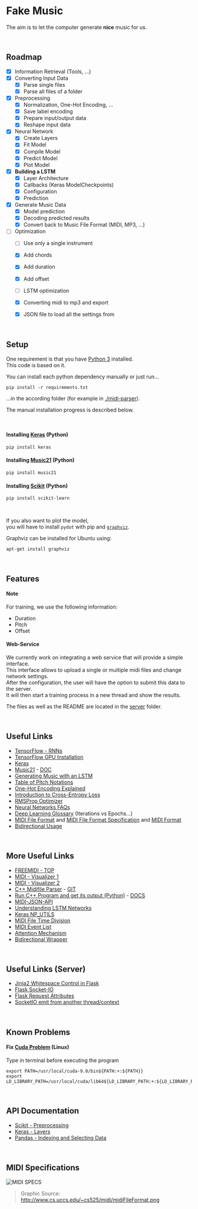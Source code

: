 # Fake Music

The aim is to let the computer generate **nice** music for us.


<br/>

## Roadmap

- [X] Information Retrieval (Tools, ...)
- [X] Converting Input Data
  - [X] Parse single files
  - [X] Parse all files of a folder
- [X] Preprocessing
  - [X] Normalization, One-Hot Encoding, ...
  - [X] Save label encoding
  - [X] Prepare input/output data
  - [X] Reshape input data
- [X] Neural Network
  - [X] Create Layers
  - [X] Fit Model
  - [X] Compile Model
  - [X] Predict Model
  - [X] Plot Model
- [X] **Building a LSTM**
  - [X] Layer Architecture
  - [X] Callbacks (Keras ModelCheckpoints)
  - [X] Configuration
  - [X] Prediction
- [X] Generate Music Data
  - [X] Model prediction
  - [X] Decoding predicted results
  - [X] Convert back to Music File Format (MIDI, MP3, ...)
- [ ] Optimization
  - [ ] Use only a single instrument
  - [X] Add chords
  - [X] Add duration
  - [X] Add offset
  - [ ] LSTM optimization
  - [X] Converting midi to mp3 and export
  - [X] JSON file to load all the settings from


<br/>

## Setup

One requirement is that you have [Python 3](https://www.python.org/downloads/release/python-352/) installed.  
This code is based on it.

You can install each python dependency manually or just run...
```
pip install -r requirements.txt
```
...in the according folder (for example in [./midi-parser](/midi-parser)).

The manual installation progress is described below.


<br/>

#### Installing [Keras](https://keras.io/) (Python)

```
pip install keras
```

#### Installing [Music21](http://web.mit.edu/music21/) (Python)

```
pip install music21
```

#### Installing [Scikit](http://scikit-learn.org/stable/index.html) (Python)

```
pip install scikit-learn
```

<br/>

If you also want to plot the model,  
you will have to install `pydot` with pip and [`graphviz`](https://www.graphviz.org/).  

Graphviz can be installed for Ubuntu using:
```
apt-get install graphviz
```


<br/>

## Features

#### Note

For training, we use the following information:  
- Duration
- Pitch
- Offset

#### Web-Service

We currently work on integrating a web service that will provide a simple interface.  
This interface allows to upload a single or multiple midi files and change network settings.  
After the configuration, the user will have the option to submit this data to the server.  
It will then start a training process in a new thread and show the results.

The files as well as the README are located in the [server](./server/) folder.


<br/>

## Useful Links

- [TensorFlow - RNNs](https://www.tensorflow.org/tutorials/recurrent)
- [TensorFlow GPU Installation](http://www.python36.com/install-tensorflow-using-official-pip-pacakage/)
- [Keras](https://keras.io/)
- [Music21](http://web.mit.edu/music21/) - [DOC](http://web.mit.edu/music21/doc/index.html)
- [Generating Music with an LSTM](https://towardsdatascience.com/how-to-generate-music-using-a-lstm-neural-network-in-keras-68786834d4c5?gi=96843f92db52)
- [Table of Pitch Notations](https://en.wikipedia.org/wiki/Musical_note#Note_designation_in_accordance_with_octave_name)
- [One-Hot Encoding Explained](https://machinelearningmastery.com/why-one-hot-encode-data-in-machine-learning/)
- [Introduction to Cross-Entropy Loss](https://rdipietro.github.io/friendly-intro-to-cross-entropy-loss/)
- [RMSProp Optimizer](https://stackoverflow.com/a/41308962)
- [Neural Networks FAQs](http://www.faqs.org/faqs/ai-faq/neural-nets/part2/)
- [Deep Learning Glossary](https://deeplearning4j.org/glossary) (Iterations vs Epochs...)
- [MIDI File Format](https://www.csie.ntu.edu.tw/~r92092/ref/midi/) and [MIDI File Format Specification](https://github.com/colxi/midi-parser-js/wiki/MIDI-File-Format-Specifications) and [MIDI Format](http://www.larsrichter-online.de/lmids/midformat.htm)
- [Bidirectional Usage](https://www.quora.com/When-should-one-use-bidirectional-LSTM-as-opposed-to-normal-LSTM)


<br/>

## More Useful Links

- [FREEMIDI - TOP](https://freemidi.org/topmidi)
- [MIDI - Visualizer 1](https://qiao.github.io/euphony/#15)
- [MIDI - Visualizer 2](https://onlinesequencer.net/import2/923f3ffa04375e7d54cff3b73aa49c1b?title=sweet-home-alabama.mid)
- [C++ Midifile Parser](https://midifile.sapp.org/) - [GIT](https://github.com/craigsapp/midifile)
- [Run C++ Program and get its output (Python)](https://stackoverflow.com/questions/7604621/call-external-program-from-python-and-get-its-output) - [DOCS](https://docs.python.org/3/library/subprocess.html#subprocess.check_output)
- [MIDI-JSON-API](https://github.com/rakannimer/midi-to-json-api/blob/master/index.js)
- [Understanding LSTM Networks](https://colah.github.io/posts/2015-08-Understanding-LSTMs/)
- [Keras NP_UTILS](https://github.com/keras-team/keras/blob/master/keras/utils/np_utils.py)
- [MIDI File Time Division](http://www.recordingblogs.com/wiki/time-division-of-a-midi-file)
- [MIDI Event List](http://www.onicos.com/staff/iz/formats/midi-event.html)
- [Attention Mechanism](https://machinelearningmastery.com/attention-long-short-term-memory-recurrent-neural-networks/)
- [Bidirectional Wrapper](https://keras.io/layers/wrappers/)


<br/>

## Useful Links (Server)
- [Jinja2 Whitespace Control in Flask](https://pythonadventures.wordpress.com/2015/01/29/flask-jinja2-dont-print-empty-lines/)
- [Flask Socket-IO](https://flask-socketio.readthedocs.io/en/latest/)
- [Flask Request Attributes](https://tedboy.github.io/flask/generated/generated/flask.Request.html#attributes)
- [SocketIO emit from another thread/context](https://stackoverflow.com/questions/31647081/flask-python-and-socket-io-multithreading-app-is-giving-me-runtimeerror-work)


<br/>

## Known Problems

#### Fix [Cuda Problem](https://stackoverflow.com/questions/42013316/after-building-tensorflow-from-source-seeing-libcudart-so-and-libcudnn-errors) (Linux)
Type in terminal before executing the program

```
export PATH=/usr/local/cuda-9.0/bin${PATH:+:${PATH}}
export LD_LIBRARY_PATH=/usr/local/cuda/lib64${LD_LIBRARY_PATH:+:${LD_LIBRARY_PATH}}

```

<br/>

## API Documentation

- [Scikit - Preprocessing](http://scikit-learn.org/stable/modules/preprocessing.html#preprocessing)
- [Keras - Layers](https://keras.io/layers/about-keras-layers/)
- [Pandas - Indexing and Selecting Data](https://pandas-docs.github.io/pandas-docs-travis/indexing.html)


<br/>

## MIDI Specifications

![MIDI SPECS](http://www.cs.uccs.edu/~cs525/midi/midiFileFormat.png)  
> Graphic Source: http://www.cs.uccs.edu/~cs525/midi/midiFileFormat.png
